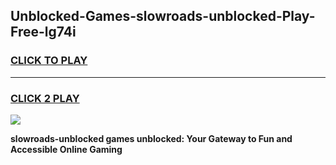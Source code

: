 
## Unblocked-Games-slowroads-unblocked-Play-Free-lg74i
<h3>
<a href="https://premium76.site?title=slowroads-unblocked&ref=23A">CLICK TO PLAY</a></h3>
<hr>

<h3>
<a href="https://premium76.site?title=slowroads-unblocked&ref=23A">CLICK 2 PLAY</a>
  
</h3>

<a href="https://premium76.site?title=slowroads-unblocked&ref=23A"><img src="https://clearcache.store/games.png"></a>


**slowroads-unblocked games unblocked: Your Gateway to Fun and Accessible Online Gaming**

